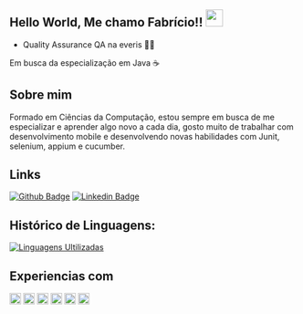 ## Hello World, Me chamo Fabrício!! <img src=https://github.com/TheDudeThatCode/TheDudeThatCode/blob/master/Assets/Earth.gif width="30">
 
- Quality Assurance QA na everis 👩‍💻
 
Em busca da especialização em Java ☕

## Sobre mim
Formado em Ciências da Computação, estou sempre em busca de me especializar e aprender algo novo a cada dia, 
gosto muito de trabalhar com desenvolvimento mobile e desenvolvendo novas habilidades com Junit, selenium, appium e cucumber.
 
## Links
[![Github Badge](https://img.shields.io/badge/-Github-000?style=flat-square&logo=Github&logoColor=white&link=https://github.com/hellenmas)](https://github.com/luminato)
[![Linkedin Badge](https://img.shields.io/badge/-LinkedIn-%230077B5?style=flat-square&logo=linkedin&logoColor=white&link=https://www.linkedin.com/in/fabricioluminato)](https://www.linkedin.com/in/fabricioluminato)

## Histórico de Linguagens:
[![Linguagens Ultilizadas](https://github-readme-stats.vercel.app/api/top-langs/?username=luminato&layout=compact&theme=dark)](https://github.com/luminato/github-readme-stats)

## Experiencias com
<code><img height="20" src="https://img.shields.io/badge/Java-ED8B00?style=for-the-badge&logo=java&logoColor=white"></code>
<code><img height="20" src="https://img.shields.io/badge/Spring-6DB33F?style=for-the-badge&logo=spring&logoColor=white"></code>
<code><img height="20" src="https://img.shields.io/badge/Postman-FF6C37?style=for-the-badge&logo=Postman&logoColor=white"></code>
<code><img height="20" src="https://img.shields.io/badge/Git-F05032?style=for-the-badge&logo=git&logoColor=white"></code>
<code><img height="20" src="https://img.shields.io/badge/Dart-0175C2?style=for-the-badge&logo=Dart&logoColor=white"></code>
<code><img height="20" src="https://img.shields.io/badge/Flutter-02569B?style=for-the-badge&logo=flutter&logoColor=white"></code>

